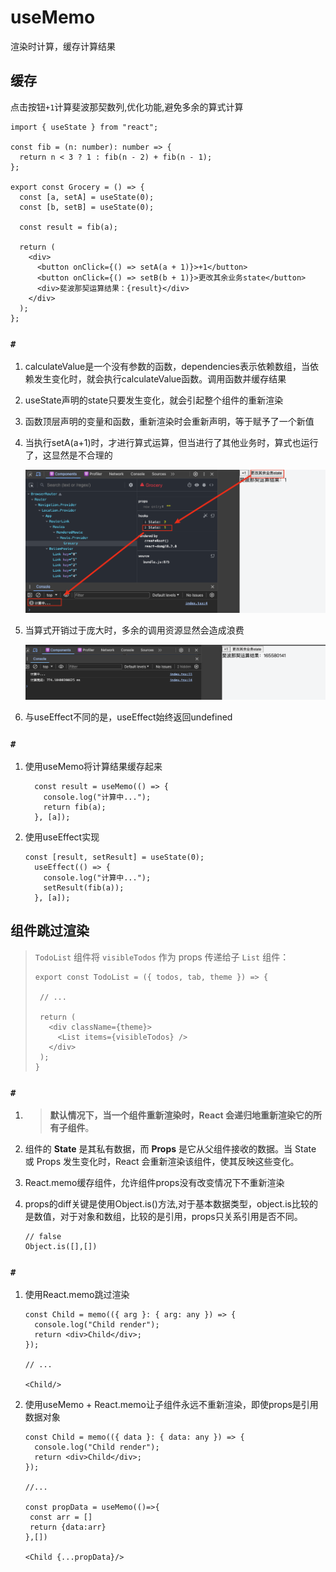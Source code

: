 # useMemo

渲染时计算，缓存计算结果

## 缓存

点击按钮`+1`计算斐波那契数列,优化功能,避免多余的算式计算

```tsx
import { useState } from "react";

const fib = (n: number): number => {
  return n < 3 ? 1 : fib(n - 2) + fib(n - 1);
};

export const Grocery = () => {
  const [a, setA] = useState(0);
  const [b, setB] = useState(0);

  const result = fib(a);

  return (
    <div>
      <button onClick={() => setA(a + 1)}>+1</button>
      <button onClick={() => setB(b + 1)}>更改其余业务state</button>
      <div>斐波那契运算结果：{result}</div>
    </div>
  );
};
```

### `#`

1. calculateValue是一个没有参数的函数，dependencies表示依赖数组，当依赖发生变化时，就会执行calculateValue函数。调用函数并缓存结果

2. useState声明的state只要发生变化，就会引起整个组件的重新渲染

3. 函数顶层声明的变量和函数，重新渲染时会重新声明，等于赋予了一个新值

4. 当执行setA(a+1)时，才进行算式运算，但当进行了其他业务时，算式也运行了，这显然是不合理的

   ![image-20240427065241454](https://raw.githubusercontent.com/levi33Y/Pictures/main/image-20240427065241454.png)

2. 当算式开销过于庞大时，多余的调用资源显然会造成浪费

   ![image-20240427070044840](https://raw.githubusercontent.com/levi33Y/Pictures/main/image-20240427070044840.png)

3. 与useEffect不同的是，useEffect始终返回undefined

### `#`

1. 使用useMemo将计算结果缓存起来

   ```tsx
     const result = useMemo(() => {
       console.log("计算中...");
       return fib(a);
     }, [a]);
   ```

2. 使用useEffect实现

   ```tsx
   const [result, setResult] = useState(0);
     useEffect(() => {
       console.log("计算中...");
       setResult(fib(a));
     }, [a]);
   ```

## 组件跳过渲染 

>
>
>`TodoList` 组件将 `visibleTodos` 作为 props 传递给子 `List` 组件：
>
>```tsx
>export const TodoList = ({ todos, tab, theme }) => {
>
>  // ...
>
>  return (
>    <div className={theme}>
>      <List items={visibleTodos} />
>    </div>
>  );
>}
>```

### `#`

1. >**默认情况下，当一个组件重新渲染时，React 会递归地重新渲染它的所有子组件**。

2. 组件的 **State** 是其私有数据，而 **Props** 是它从父组件接收的数据。当 State 或 Props 发生变化时，React 会重新渲染该组件，使其反映这些变化。

3. React.memo缓存组件，允许组件props没有改变情况下不重新渲染

4. props的diff关键是使用Object.is()方法,对于基本数据类型，object.is比较的是数值，对于对象和数组，比较的是引用，props只关系引用是否不同。

   ```
   // false
   Object.is([],[])
   ```

### `#`

1. 使用React.memo跳过渲染

   ```tsx
   const Child = memo(({ arg }: { arg: any }) => {
     console.log("Child render");
     return <div>Child</div>;
   });
   
   // ...
   
   <Child/>
   ```

   

2. 使用useMemo + React.memo让子组件永远不重新渲染，即使props是引用数据对象

   ```tsx
   const Child = memo(({ data }: { data: any }) => {
     console.log("Child render");
     return <div>Child</div>;
   });
   
   //...
   
   const propData = useMemo(()=>{
   	const arr = []
   	return {data:arr}
   },[])
   
   <Child {...propData}/>
   ```

   

